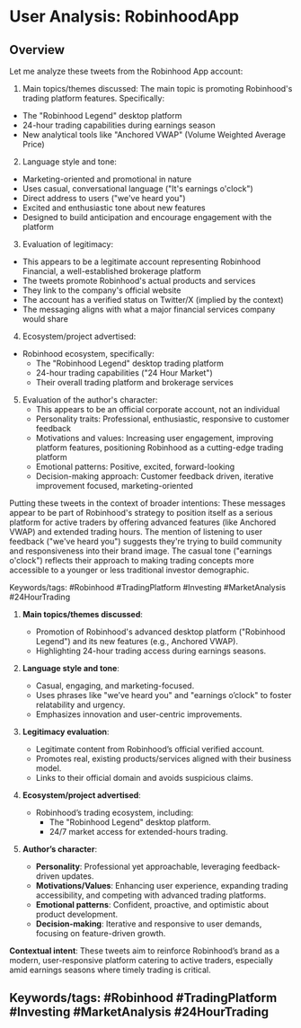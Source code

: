 # User Analysis: RobinhoodApp

## Overview

<think>
Let me analyze these tweets from the Robinhood App account:

1. Main topics/themes discussed:
The main topic is promoting Robinhood's trading platform features. Specifically:
- The "Robinhood Legend" desktop platform
- 24-hour trading capabilities during earnings season
- New analytical tools like "Anchored VWAP" (Volume Weighted Average Price)

2. Language style and tone:
- Marketing-oriented and promotional in nature
- Uses casual, conversational language ("It's earnings o'clock")
- Direct address to users ("we've heard you")
- Excited and enthusiastic tone about new features
- Designed to build anticipation and encourage engagement with the platform

3. Evaluation of legitimacy:
- This appears to be a legitimate account representing Robinhood Financial, a well-established brokerage platform
- The tweets promote Robinhood's actual products and services
- They link to the company's official website
- The account has a verified status on Twitter/X (implied by the context)
- The messaging aligns with what a major financial services company would share

4. Ecosystem/project advertised:
- Robinhood ecosystem, specifically:
  - The "Robinhood Legend" desktop trading platform
  - 24-hour trading capabilities ("24 Hour Market")
  - Their overall trading platform and brokerage services

5. Evaluation of the author's character:
   - This appears to be an official corporate account, not an individual
   - Personality traits: Professional, enthusiastic, responsive to customer feedback
   - Motivations and values: Increasing user engagement, improving platform features, positioning Robinhood as a cutting-edge trading platform
   - Emotional patterns: Positive, excited, forward-looking
   - Decision-making approach: Customer feedback driven, iterative improvement focused, marketing-oriented

Putting these tweets in the context of broader intentions:
These messages appear to be part of Robinhood's strategy to position itself as a serious platform for active traders by offering advanced features (like Anchored VWAP) and extended trading hours. The mention of listening to user feedback ("we've heard you") suggests they're trying to build community and responsiveness into their brand image. The casual tone ("earnings o'clock") reflects their approach to making trading concepts more accessible to a younger or less traditional investor demographic.

Keywords/tags:
#Robinhood #TradingPlatform #Investing #MarketAnalysis #24HourTrading
</think>

1. **Main topics/themes discussed**:  
   - Promotion of Robinhood's advanced desktop platform ("Robinhood Legend") and its new features (e.g., Anchored VWAP).  
   - Highlighting 24-hour trading access during earnings seasons.  

2. **Language style and tone**:  
   - Casual, engaging, and marketing-focused.  
   - Uses phrases like "we’ve heard you" and "earnings o’clock" to foster relatability and urgency.  
   - Emphasizes innovation and user-centric improvements.  

3. **Legitimacy evaluation**:  
   - Legitimate content from Robinhood’s official verified account.  
   - Promotes real, existing products/services aligned with their business model.  
   - Links to their official domain and avoids suspicious claims.  

4. **Ecosystem/project advertised**:  
   - Robinhood’s trading ecosystem, including:  
     - The "Robinhood Legend" desktop platform.  
     - 24/7 market access for extended-hours trading.  

5. **Author’s character**:  
   - **Personality**: Professional yet approachable, leveraging feedback-driven updates.  
   - **Motivations/Values**: Enhancing user experience, expanding trading accessibility, and competing with advanced trading platforms.  
   - **Emotional patterns**: Confident, proactive, and optimistic about product development.  
   - **Decision-making**: Iterative and responsive to user demands, focusing on feature-driven growth.  

**Contextual intent**: These tweets aim to reinforce Robinhood’s brand as a modern, user-responsive platform catering to active traders, especially amid earnings seasons where timely trading is critical.  

**Keywords/tags**: #Robinhood #TradingPlatform #Investing #MarketAnalysis #24HourTrading
---
